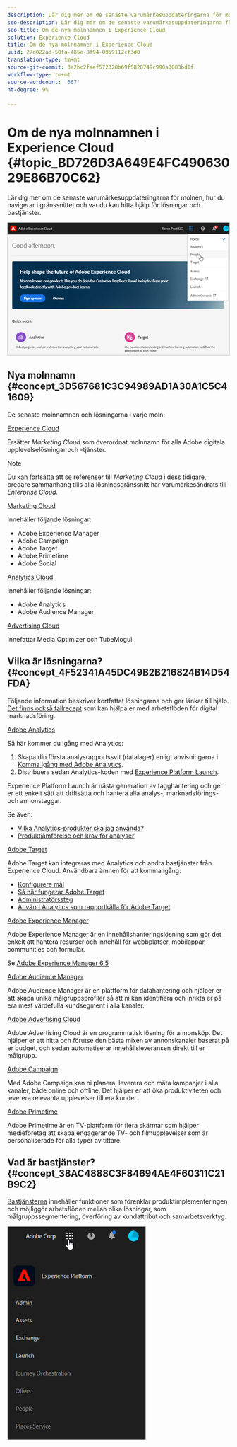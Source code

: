 ```yaml
---
description: Lär dig mer om de senaste varumärkesuppdateringarna för molnen, hur du navigerar i gränssnittet och var du kan hitta hjälp för lösningar och bastjänster.
seo-description: Lär dig mer om de senaste varumärkesuppdateringarna för molnen, hur du navigerar i gränssnittet och var du kan hitta hjälp för lösningar och bastjänster.
seo-title: Om de nya molnnamnen i Experience Cloud
solution: Experience Cloud
title: Om de nya molnnamnen i Experience Cloud
uuid: 27d022ad-50fa-485e-8f94-0959112cf3d0
translation-type: tm+mt
source-git-commit: 3a2bc2faef572328b69f5828749c990a0083bd1f
workflow-type: tm+mt
source-wordcount: '667'
ht-degree: 9%

---
```



# Om de nya molnnamnen i Experience Cloud {#topic_BD726D3A649E4FC49063029E86B70C62}

Lär dig mer om de senaste varumärkesuppdateringarna för molnen, hur du navigerar i gränssnittet och var du kan hitta hjälp för lösningar och bastjänster.

![](assets/cloud-pulldown.png)

## Nya molnnamn {#concept_3D567681C3C94989AD1A30A1C5C41609}

De senaste molnnamnen och lösningarna i varje moln:

[Experience Cloud](https://www.adobe.com/experience-cloud.html?promoid=FZPQZ2HS&amp;mv=other)

Ersätter *Marketing Cloud* som överordnat molnnamn för alla Adobe digitala upplevelselösningar och -tjänster.

>[!NOTE]
>
>Du kan fortsätta att se referenser till *Marketing Cloud* i dess tidigare, bredare sammanhang tills alla lösningsgränssnitt har varumärkesändrats till *Enterprise Cloud.*

[Marketing Cloud](https://www.adobe.com/se/marketing-cloud.html)

Innehåller följande lösningar:

* Adobe Experience Manager
* Adobe Campaign
* Adobe Target
* Adobe Primetime
* Adobe Social

[Analytics Cloud](https://www.adobe.com/data-analytics-cloud.html)

Innehåller följande lösningar:

* Adobe Analytics
* Adobe Audience Manager

[Advertising Cloud](https://www.adobe.com/advertising-cloud.html)

Innefattar Media Optimizer och TubeMogul.

## Vilka är lösningarna? {#concept_4F52341A45DC49B2B216824B14D54FDA}

Följande information beskriver kortfattat lösningarna och ger länkar till hjälp. [Det finns också fallrecept](https://helpx.adobe.com/marketing-cloud/how-to/use-cases.html) som kan hjälpa er med arbetsflöden för digital marknadsföring.

[Adobe Analytics](https://docs.adobe.com/content/help/sv-SE/analytics/landing/home.html)

Så här kommer du igång med Analytics:

1. Skapa din första analysrapportssvit (datalager) enligt anvisningarna i [Komma igång med Adobe Analytics](https://docs.adobe.com/content/help/en/analytics/analyze/analysis-workspace/home.html).
1. Distribuera sedan Analytics-koden med [Experience Platform Launch](https://docs.adobe.com/content/help/en/launch/using/intro/get-started/quick-start.html).

Experience Platform Launch är nästa generation av tagghantering och ger er ett enkelt sätt att driftsätta och hantera alla analys-, marknadsförings- och annonstaggar.

Se även:

* [Vilka Analytics-produkter ska jag använda?](https://docs.adobe.com/content/help/en/analytics/admin/admin-overview/which-analytics-tool.html)
* [Produktjämförelse och krav för analyser](https://docs.adobe.com/content/help/en/analytics/admin/admin-overview/analytics-product-comparison.html)

[Adobe Target](https://docs.adobe.com/content/help/en/target/using/target-home.html)

Adobe Target kan integreras med Analytics och andra bastjänster från Experience Cloud. Användbara ämnen för att komma igång:

* [Konfigurera mål](https://docs.adobe.com/content/help/en/target/using/administer/administrating-target.html)
* [Så här fungerar Adobe Target](https://docs.adobe.com/content/help/en/target/using/introduction/how-target-works.html)
* [Administratörssteg](https://docs.adobe.com/content/help/en/target/using/administer/start-target.html)
* [Använd Analytics som rapportkälla för Adobe Target](https://docs.adobe.com/content/help/sv-SE/target/using/integrate/a4t/a4t.html)

[Adobe Experience Manager](https://helpx.adobe.com/se/support/experience-manager/6-5.html)

Adobe Experience Manager är en innehållshanteringslösning som gör det enkelt att hantera resurser och innehåll för webbplatser, mobilappar, communities och formulär.

Se [Adobe Experience Manager 6.5](https://helpx.adobe.com/se/support/experience-manager/6-5.html) .

[Adobe Audience Manager](https://docs.adobe.com/content/help/en/audience-manager/user-guide/aam-home.html)

Adobe Audience Manager är en plattform för datahantering och hjälper er att skapa unika målgruppsprofiler så att ni kan identifiera och inrikta er på era mest värdefulla kundsegment i alla kanaler.

[Adobe Advertising Cloud](https://docs.adobe.com/content/help/en/release-notes/experience-cloud/current.html#adcloud)

Adobe Advertising Cloud är en programmatisk lösning för annonsköp. Det hjälper er att hitta och förutse den bästa mixen av annonskanaler baserat på er budget, och sedan automatiserar innehållsleveransen direkt till er målgrupp.

[Adobe Campaign](https://docs.adobe.com/content/help/en/campaign-standard/using/getting-started/about-adobe-campaign/campaign-orchestration.html)

Med Adobe Campaign kan ni planera, leverera och mäta kampanjer i alla kanaler, både online och offline. Det hjälper er att öka produktiviteten och leverera relevanta upplevelser till era kunder.

[Adobe Primetime](https://help.adobe.com/en_US/primetime/)

Adobe Primetime är en TV-plattform för flera skärmar som hjälper medieföretag att skapa engagerande TV- och filmupplevelser som är personaliserade för alla typer av tittare.

## Vad är bastjänster? {#concept_38AC4888C3F84694AE4F60311C21B9C2}

[Bastjänsterna](https://docs.adobe.com/content/help/en/core-services/interface/about-core-services/core-services-landing.html) innehåller funktioner som förenklar produktimplementeringen och möjliggör arbetsflöden mellan olika lösningar, som målgruppssegmentering, överföring av kundattribut och samarbetsverktyg.

![](assets/core-services.png)

